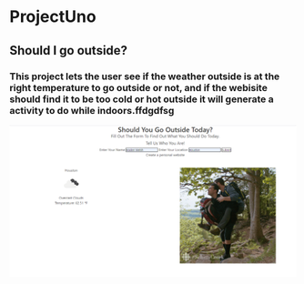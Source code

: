# ProjectUno
## **Should I go outside?**
### This project lets the user see if the weather outside is at the right temperature  to go outside or not, and if the webisite should find it to be too cold or hot outside it will generate a activity to do while indoors.ffdgdfsg 
![screenshot](./assets/images/site.png)